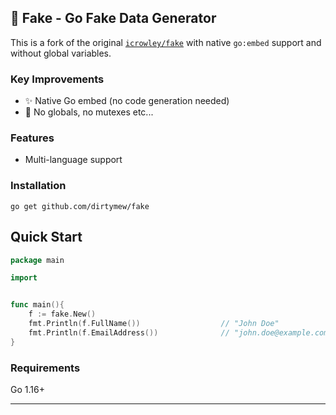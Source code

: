 ## 📝 Fake - Go Fake Data Generator

This is a fork of the original [`icrowley/fake`](https://github.com/icrowley/fake) with native `go:embed` support and without global variables.

### Key Improvements
- ✨ Native Go embed (no code generation needed)
- 🚀 No globals, no mutexes etc...

### Features
- Multi-language support


### Installation
```shell script
go get github.com/dirtymew/fake
```

## Quick Start
```go
package main

import   


func main(){
    f := fake.New()
    fmt.Println(f.FullName())                  // "John Doe" 
    fmt.Println(f.EmailAddress())              // "john.doe@example.com"
}
```

### Requirements
Go 1.16+

---